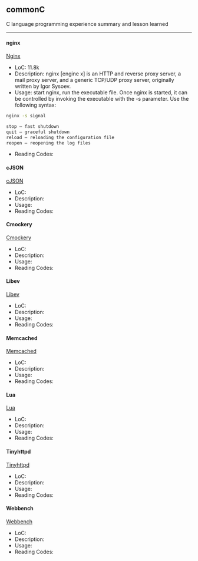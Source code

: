 ## commonC


  C language programming experience summary and lesson learned
  
---

#### nginx
[Nginx](http://nginx.org/)
* LoC: 11.8k
* Description:
nginx [engine x] is an HTTP and reverse proxy server, a mail proxy server, and a generic TCP/UDP proxy server, originally written by Igor Sysoev. 
* Usage:
start nginx, run the executable file. Once nginx is started, it can be controlled by invoking the executable with the -s parameter. Use the following syntax: 
``` bash
nginx -s signal

stop — fast shutdown
quit — graceful shutdown
reload — reloading the configuration file
reopen — reopening the log files
```
* Reading Codes:

#### cJSON
[cJSON](http://sourceforge.net/projects/cjson/)
* LoC:
* Description:
* Usage:
* Reading Codes:

#### Cmockery
[Cmockery](http://code.google.com/p/cmockery/downloads/list)
* LoC:
* Description:
* Usage:
* Reading Codes:

#### Libev
[Libev](http://software.schmorp.de/pkg/libev.html)
* LoC:
* Description:
* Usage:
* Reading Codes:

#### Memcached
[Memcached](http://memcached.org/)
* LoC:
* Description:
* Usage:
* Reading Codes:

#### Lua
[Lua](http://www.lua.org/)
* LoC:
* Description:
* Usage:
* Reading Codes:

#### Tinyhttpd
[Tinyhttpd](http://sourceforge.net/projects/tinyhttpd/)
* LoC:
* Description:
* Usage:
* Reading Codes:

#### Webbench
[Webbench](http://home.tiscali.cz/~cz210552/webbench.html)
* LoC:
* Description:
* Usage:
* Reading Codes:

